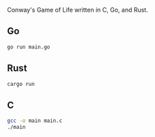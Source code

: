 Conway's Game of Life written in C, Go, and Rust.

## Go

```bash
go run main.go
```

## Rust

```bash
cargo run
```

## C

```bash
gcc -o main main.c
./main
```
